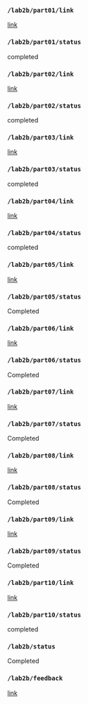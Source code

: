 ### `/lab2b/part01/link`
[link](https://github.com/xcyxcyxcyxcy/lab2B-part-1)
### `/lab2b/part01/status`
completed
### `/lab2b/part02/link`
[link](https://github.com/xcyxcyxcyxcy/lab2B-part02)
### `/lab2b/part02/status`
completed
### `/lab2b/part03/link`
[link](https://github.com/xcyxcyxcyxcy/lab2b-part03)
### `/lab2b/part03/status`
completed
### `/lab2b/part04/link`
[link](https://github.com/xcyxcyxcyxcy/lab2B-part04)
### `/lab2b/part04/status`
completed
### `/lab2b/part05/link`
[link](https://github.com/xcyxcyxcyxcy/lab2b-part-5)
### `/lab2b/part05/status`
Completed
### `/lab2b/part06/link`
[link](https://github.com/xcyxcyxcyxcy/lab2B-part06)
### `/lab2b/part06/status`
Completed
### `/lab2b/part07/link`
[link](https://github.com/Sharonun/Lab2B-part2-7/tree/main/part7)
### `/lab2b/part07/status`
Completed
### `/lab2b/part08/link`
[link](https://github.com/xcyxcyxcyxcy/lab2B-part08)
### `/lab2b/part08/status`
Completed
### `/lab2b/part09/link`
[link](https://github.com/xcyxcyxcyxcy/lab2B-part09)
### `/lab2b/part09/status`
Completed
### `/lab2b/part10/link`
[link](https://github.com/Sharonun/LAB2B)
### `/lab2b/part10/status`
completed
### `/lab2b/status`
 Completed
### `/lab2b/feedback`
[link](https://github.com/xcyxcyxcyxcy/lab2B-feedback)
